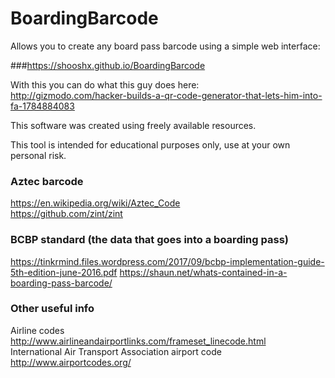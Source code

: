 # BoardingBarcode

Allows you to create any board pass barcode using a simple web interface:

###https://shooshx.github.io/BoardingBarcode

With this you can do what this guy does here:  
http://gizmodo.com/hacker-builds-a-qr-code-generator-that-lets-him-into-fa-1784884083

This software was created using freely available resources.  

This tool is intended for educational purposes only, use at your own personal risk.  


### Aztec barcode  
https://en.wikipedia.org/wiki/Aztec_Code  
https://github.com/zint/zint  

### BCBP standard (the data that goes into a boarding pass)
https://tinkrmind.files.wordpress.com/2017/09/bcbp-implementation-guide-5th-edition-june-2016.pdf
https://shaun.net/whats-contained-in-a-boarding-pass-barcode/  

### Other useful info  
Airline codes  
http://www.airlineandairportlinks.com/frameset_linecode.html  
International Air Transport Association airport code     
http://www.airportcodes.org/
